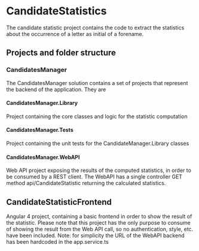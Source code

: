 # CandidateStatistics
The candidate statistic project contains the code to extract the statistics about the occurrence of a letter as initial of a forename.

## Projects and folder structure

### CandidatesManager
The CandidatesManager solution contains a set of projects that represent the backend of the application. They are

#### CandidatesManager.Library
Project containing the core classes and logic for the statistic computation

#### CandidatesManager.Tests
Project containing the unit tests for the CandidateManager.Library classes

#### CandidatesManager.WebAPI
Web API project exposing the results of the computed statistics, in order to be consumed by a REST client.
The WebAPI has a single controller GET method api/CandidateStatistic returning the calculated statistics.

## CandidateStatisticFrontend
Angular 4 project, containing a basic frontend in order to show the result of the statistic.
Please note that this project has the only purpose to consume of showing the result from the Web API call, so no authentication, style, etc. have been included.
Note: for simplicity the URL of the WebAPI backend has been hardcoded in the app.service.ts
